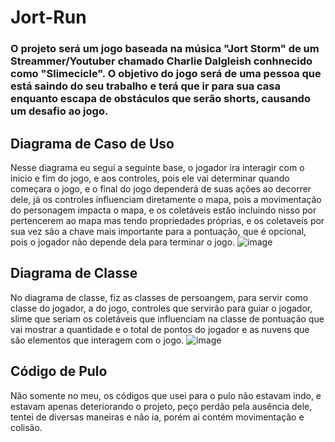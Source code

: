# Jort-Run

### O projeto será um jogo baseada na música "Jort Storm" de um Streammer/Youtuber chamado Charlie Dalgleish conhnecido como "Slimecicle". O objetivo do jogo será de uma pessoa que está saindo do seu trabalho e terá que ir para sua casa enquanto escapa de obstáculos que serão shorts, causando um desafio ao jogo.



## Diagrama de Caso de Uso
Nesse diagrama eu segui a seguinte base, o jogador ira interagir com o inicio e fim do jogo, e aos controles, pois ele vai determinar quando começara o jogo, e o final do jogo dependerá de suas ações ao decorrer dele, já os controles influenciam diretamente o mapa, pois a movimentação do personagem impacta o mapa, e os coletáveis estão incluindo nisso por pertencerem ao mapa mas tendo propriedades próprias, e os coletaveis por sua vez são a chave mais importante para a pontuação, que é opcional, pois o jogador não depende dela para terminar o jogo. 
![image](https://github.com/GuilhermeM777/Jort-Run/assets/127865701/f958bcc9-3262-4daf-ba4e-e71cf6464ea8)


## Diagrama de Classe
No diagrama de classe, fiz as classes de persoangem, para servir como classe do jogador, a do jogo, controles que servirão para guiar o jogador, slime que seriam os coletáveis que influenciam na classe de pontuação que vai mostrar a quantidade e o total de pontos do jogador e as nuvens que são elementos que interagem com o jogo.
![image](https://github.com/GuilhermeM777/Jort-Run/assets/127865701/5eaba533-f4f7-444c-838f-1f6fca9af6b4)

## Código de Pulo
Não somente no meu, os códigos que usei para o pulo não estavam indo, e estavam apenas deteriorando o projeto, peço perdão pela ausência dele, tentei de diversas maneiras e não ia, porém ai contém movimentação e colisão.
